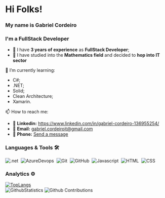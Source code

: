 # Hi Folks!
### My name is Gabriel Cordeiro
### I'm a FullStack Developer
- 🎯 I have **3 years of experience** as **FullStack Developer**;
- 🎯 I have studied into the **Mathematics field** and decided to **hop into IT sector**

🌱 I’m currently learning:
* C#;
* .NET;
* Solid;
* Clean Architecture;
* Xamarin.

📫 How to reach me:
- 🎯 **Linkedin:** https://www.linkedin.com/in/gabriel-cordeiro-136955254/
- 🎯 **Email:** gabriel.cordeiroit@gmail.com
- 🎯 **Phone:** <a href="https://wa.me/+5532988714322"> Send a message </a>

### Languages & Tools 🛠
![.net](https://img.shields.io/badge/.NET-05122A?style=for-the-badge&logo=.net&logoColor=blue)&nbsp;
![AzureDevops](https://img.shields.io/badge/-AzureDevops-05122A?style=for-the-badge&logo=azuredevops&logoColor=blue)&nbsp;
![Git](https://img.shields.io/badge/-Git-05122A?style=for-the-badge&logo=git)&nbsp;
![GitHub](https://img.shields.io/badge/-GitHub-05122A?style=for-the-badge&logo=github)&nbsp;
![Javascript](https://img.shields.io/badge/-Javascript-05122A?style=for-the-badge&logo=javascript)&nbsp;
![HTML](https://img.shields.io/badge/-Html-05122A?style=for-the-badge&logo=html5)&nbsp;
![CSS](https://img.shields.io/badge/-Css-05122A?style=for-the-badge&logo=css3&logoColor=blue)&nbsp;

### Analytics ⚙️
[![TopLangs](https://github-readme-stats.vercel.app/api/top-langs/?username=gabrielcordeiroti&langs_count=8)](https://github.com/anuraghazra/github-readme-stats)<br>
![GithubStatistics](https://github-readme-stats.vercel.app/api/?username=gabrielcordeiroti&count_private=true&show_icons=true&PAT_1=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&theme=shades-of-purple)
![Github
Contributions](https://github-readme-streak-stats.herokuapp.com/?user=gabrielcordeiroti&hide_border=true&range=all_time&PAT_1=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&theme=shades-of-purple)
